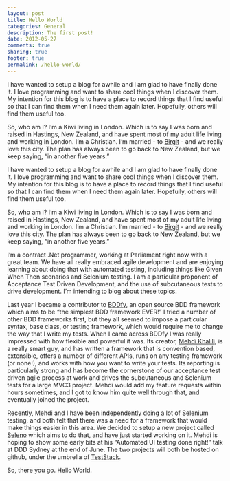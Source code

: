 ```yaml
---
layout: post
title: Hello World
categories: General
description: The first post!
date: 2012-05-27
comments: true
sharing: true
footer: true
permalink: /hello-world/
---
```


I have wanted to setup a blog for awhile and I am glad to have finally done it. I love programming and want to share cool things when I discover them.  My intention for this blog is to have a place to record things that I find useful so that I can find them when I need them again later. Hopefully, others will find them useful too. 

So, who am I? I’m a Kiwi living in London. Which is to say I was born and raised in Hastings, New Zealand, and have spent most of my adult life living and working in London. I’m a Christian. I’m married - to [Birgit](http://birgitwhelan.com/) - and we really love this city. The plan has always been to go back to New Zealand, but we keep saying, “in another five years.”
<!--excerpt-->

I have wanted to setup a blog for awhile and I am glad to have finally done it. I love programming and want to share cool things when I discover them.  My intention for this blog is to have a place to record things that I find useful so that I can find them when I need them again later. Hopefully, others will find them useful too. 

So, who am I? I’m a Kiwi living in London. Which is to say I was born and raised in Hastings, New Zealand, and have spent most of my adult life living and working in London. I’m a Christian. I’m married - to [Birgit](http://birgitwhelan.com/) - and we really love this city. The plan has always been to go back to New Zealand, but we keep saying, “in another five years.”

I’m a contract .Net programmer, working at Parliament right now with a great team. We have all really embraced agile development and are enjoying learning about doing that with automated testing, including things like Given When Then scenarios and Selenium testing. I am a particular proponent of Acceptance Test Driven Development, and the use of subcutaneous tests to drive development. I’m intending to blog about these topics.

Last year I became a contributor to [BDDfy](http://teststack.github.com/TestStack.BDDfy/), an open source BDD framework which aims to be “the simplest BDD framework EVER!” I tried a number of other BDD frameworks first, but they all seemed to impose a particular syntax, base class, or testing framework, which would require me to change the way that I write my tests. When I came across BDDfy I was really impressed with how flexible and powerful it was. Its creator, [Mehdi Khalili](http://www.mehdi-khalili.com/), is a really smart guy, and has written a framework that is convention based, extensible, offers a number of different APIs, runs on any testing framework (or none!), and works with how you want to write your tests. Its reporting is particularly strong and has become the cornerstone of our acceptance test driven agile process at work and drives the subcutaneous and Selenium tests for a large MVC3 project. Mehdi would add my feature requests within hours sometimes, and I got to know him quite well through that, and eventually joined the project.

Recently, Mehdi and I have been independently doing a lot of Selenium testing, and both felt that there was a need for a framework that would make things easier in this area. We decided to setup a new project called [Seleno](http://teststack.github.com/TestStack.Seleno/) which aims to do that, and have just started working on it. Mehdi is hoping to show some early bits at his “Automated UI testing done right!” talk at DDD Sydney at the end of June. The two projects will both be hosted on github, under the umbrella of [TestStack](http://teststack.net/).  

So, there you go. Hello World.